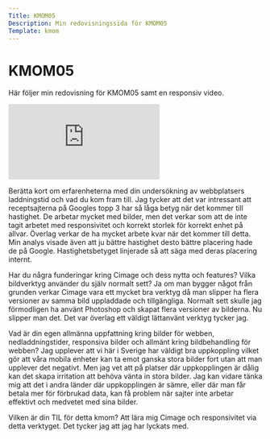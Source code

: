 ```yaml
---
Title: KMOM05
Description: Min redovisningssida för KMOM05
Template: kmom
---
```


KMOM05
==================

Här följer min redovisning för KMOM05 samt en responsiv video.

<div class="embed-container">
   <iframe src="https://www.youtube.com/embed/tJevBNQsKtU" frameborder="0" allow="accelerometer; autoplay; clipboard-write; encrypted-media; gyroscope; picture-in-picture" allowfullscreen></iframe>
</div>

Berätta kort om erfarenheterna med din undersökning av webbplatsers laddningstid och vad du kom fram till.
Jag tycker att det var intressant att receptsajterna på Googles topp 3 har så låga betyg när det kommer till hastighet. De arbetar mycket med bilder, men det verkar som att de inte tagit arbetet med responsivitet och korrekt storlek för korrekt enhet på allvar. Överlag verkar de ha mycket arbete kvar när det kommer till detta. Min analys visade även att ju bättre hastighet desto bättre placering hade de på Google. Hastighetsbetyget linjerade så att säga med deras placering internt.

Har du några funderingar kring Cimage och dess nytta och features? Vilka bildverktyg använder du själv normalt sett?
Ja om man bygger något från grunden verkar Cimage vara ett mycket bra verktyg då man slipper ha flera versioner av samma bild uppladdade och tillgängliga. Normalt sett skulle jag förmodligen ha använt Photoshop och skapat flera versioner av bilderna. Nu slipper man det. Det var överlag ett väldigt lättanvänt verktyg tycker jag.

Vad är din egen allmänna uppfattning kring bilder för webben, nedladdningstider, responsiva bilder och allmänt kring bildbehandling för webben?
Jag upplever att vi här i Sverige har väldigt bra uppkoppling vilket gör att våra mobila enheter kan ta emot ganska stora bilder fort utan att man upplever det negativt. Men jag vet att på platser där uppkopplingen är dålig kan det skapa irritation att behöva vänta in stora bilder. Jag kan vidare tänka mig att det i andra länder där uppkopplingen är sämre, eller där man får betala mer för förbrukad data, kan få problem när sajter inte arbetar effektivt och medvetet med sina bilder.

Vilken är din TIL för detta kmom?
Att lära mig Cimage och responsivitet via detta verktyget. Det tycker jag att jag har lyckats med.